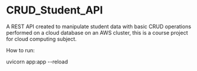 # CRUD_Student_API
A REST API created to manipulate student data with basic CRUD operations performed on a cloud database on an AWS cluster, this is a course project for cloud computing subject.

How to run:

uvicorn app:app --reload
